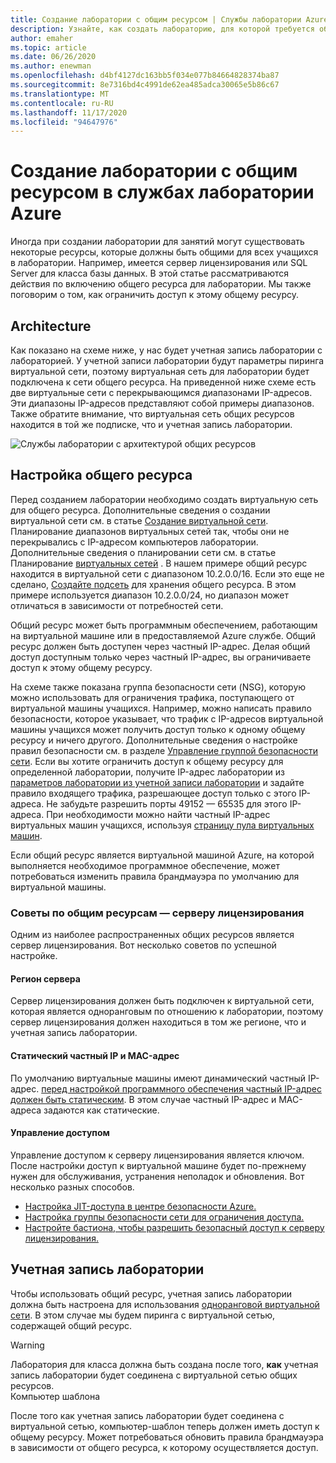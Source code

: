 ```yaml
---
title: Создание лаборатории с общим ресурсом | Службы лаборатории Azure
description: Узнайте, как создать лабораторию, для которой требуется общий ресурс учащихся.
author: emaher
ms.topic: article
ms.date: 06/26/2020
ms.author: enewman
ms.openlocfilehash: d4bf4127dc163bb5f034e077b84664828374ba87
ms.sourcegitcommit: 8e7316bd4c4991de62ea485adca30065e5b86c67
ms.translationtype: MT
ms.contentlocale: ru-RU
ms.lasthandoff: 11/17/2020
ms.locfileid: "94647976"
---
```

# <a name="how-to-create-a-lab-with-a-shared-resource-in-azure-lab-services"></a>Создание лаборатории с общим ресурсом в службах лаборатории Azure

Иногда при создании лаборатории для занятий могут существовать некоторые ресурсы, которые должны быть общими для всех учащихся в лаборатории.  Например, имеется сервер лицензирования или SQL Server для класса базы данных.  В этой статье рассматриваются действия по включению общего ресурса для лаборатории.  Мы также поговорим о том, как ограничить доступ к этому общему ресурсу.

## <a name="architecture"></a>Architecture

Как показано на схеме ниже, у нас будет учетная запись лаборатории с лабораторией.  У учетной записи лаборатории будут параметры пиринга виртуальной сети, поэтому виртуальная сеть для лаборатории будет подключена к сети общего ресурса.  На приведенной ниже схеме есть две виртуальные сети с перекрывающимся диапазонами IP-адресов.  Эти диапазоны IP-адресов представляют собой примеры диапазонов.  Также обратите внимание, что виртуальная сеть общих ресурсов находится в той же подписке, что и учетная запись лаборатории.

![Службы лаборатории с архитектурой общих ресурсов](./media/how-to-create-a-lab-with-shared-resource/shared-resource-architecture.png)

## <a name="setup-shared-resource"></a>Настройка общего ресурса

Перед созданием лаборатории необходимо создать виртуальную сеть для общего ресурса.  Дополнительные сведения о создании виртуальной сети см. в статье [Создание виртуальной сети](../virtual-network/quick-create-portal.md).  Планирование диапазонов виртуальных сетей так, чтобы они не перекрывались с IP-адресом компьютеров лаборатории.  Дополнительные сведения о планировании сети см. в статье Планирование [виртуальных сетей](../virtual-network/virtual-network-vnet-plan-design-arm.md) . В нашем примере общий ресурс находится в виртуальной сети с диапазоном 10.2.0.0/16.  Если это еще не сделано, [Создайте подсеть](../virtual-network/virtual-network-manage-subnet.md#add-a-subnet) для хранения общего ресурса.  В этом примере используется диапазон 10.2.0.0/24, но диапазон может отличаться в зависимости от потребностей сети.

Общий ресурс может быть программным обеспечением, работающим на виртуальной машине или в предоставляемой Azure службе. Общий ресурс должен быть доступен через частный IP-адрес.  Делая общий доступ доступным только через частный IP-адрес, вы ограничиваете доступ к этому общему ресурсу.

На схеме также показана группа безопасности сети (NSG), которую можно использовать для ограничения трафика, поступающего от виртуальной машины учащихся.  Например, можно написать правило безопасности, которое указывает, что трафик с IP-адресов виртуальной машины учащихся может получить доступ только к одному общему ресурсу и ничего другого.  Дополнительные сведения о настройке правил безопасности см. в разделе [Управление группой безопасности сети](../virtual-network/manage-network-security-group.md#work-with-security-rules). Если вы хотите ограничить доступ к общему ресурсу для определенной лаборатории, получите IP-адрес лаборатории из [параметров лаборатории из учетной записи лаборатории](manage-labs.md#view-labs-in-a-lab-account) и задайте правило входящего трафика, разрешающее доступ только с этого IP-адреса.  Не забудьте разрешить порты 49152 — 65535 для этого IP-адреса.  При необходимости можно найти частный IP-адрес виртуальных машин учащихся, используя [страницу пула виртуальных машин](how-to-set-virtual-machine-passwords.md).

Если общий ресурс является виртуальной машиной Azure, на которой выполняется необходимое программное обеспечение, может потребоваться изменить правила брандмауэра по умолчанию для виртуальной машины.

### <a name="tips-for-shared-resources---license-server"></a>Советы по общим ресурсам — серверу лицензирования
Одним из наиболее распространенных общих ресурсов является сервер лицензирования. Вот несколько советов по успешной настройке.
#### <a name="server-region"></a>Регион сервера
Сервер лицензирования должен быть подключен к виртуальной сети, которая является одноранговым по отношению к лаборатории, поэтому сервер лицензирования должен находиться в том же регионе, что и учетная запись лаборатории.

#### <a name="static-private-ip-and-mac-address"></a>Статический частный IP и MAC-адрес
По умолчанию виртуальные машины имеют динамический частный IP-адрес. [перед настройкой программного обеспечения частный IP-адрес должен быть статическим](../virtual-network/virtual-networks-static-private-ip-arm-pportal.md). В этом случае частный IP-адрес и МАС-адреса задаются как статические.  

#### <a name="control-access"></a>Управление доступом
Управление доступом к серверу лицензирования является ключом.  После настройки доступ к виртуальной машине будет по-прежнему нужен для обслуживания, устранения неполадок и обновления.  Вот несколько разных способов.
- [Настройка JIT-доступа в центре безопасности Azure.](../security-center/security-center-just-in-time.md?tabs=jit-config-asc%252cjit-request-asc)
- [Настройка группы безопасности сети для ограничения доступа.](../virtual-network/network-security-groups-overview.md)
- [Настройте бастиона, чтобы разрешить безопасный доступ к серверу лицензирования.](https://azure.microsoft.com/services/azure-bastion/)

## <a name="lab-account"></a>Учетная запись лаборатории

Чтобы использовать общий ресурс, учетная запись лаборатории должна быть настроена для использования [одноранговой виртуальной сети](how-to-connect-peer-virtual-network.md).  В этом случае мы будем пиринга с виртуальной сетью, содержащей общий ресурс.

>[!WARNING]
>Лаборатория для класса должна быть создана после того, **как** учетная запись лаборатории будет соединена с виртуальной сетью общих ресурсов.  
Компьютер шаблона

После того как учетная запись лаборатории будет соединена с виртуальной сетью, компьютер-шаблон теперь должен иметь доступ к общему ресурсу.  Может потребоваться обновить правила брандмауэра в зависимости от общего ресурса, к которому осуществляется доступ.